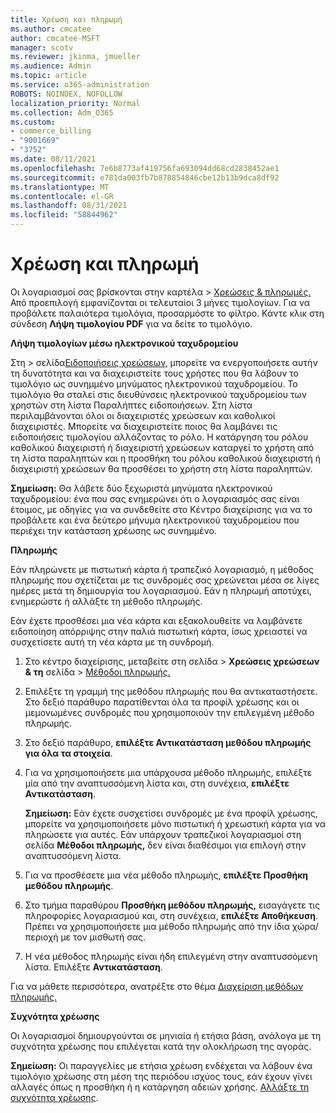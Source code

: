 ```yaml
---
title: Χρέωση και πληρωμή
ms.author: cmcatee
author: cmcatee-MSFT
manager: scotv
ms.reviewer: jkinma, jmueller
ms.audience: Admin
ms.topic: article
ms.service: o365-administration
ROBOTS: NOINDEX, NOFOLLOW
localization_priority: Normal
ms.collection: Adm_O365
ms.custom:
- commerce_billing
- "9001669"
- "3752"
ms.date: 08/11/2021
ms.openlocfilehash: 7e6b8773af419756fa693094dd68cd2838452ae1
ms.sourcegitcommit: e781da003fb7b878854846cbe12b13b9dca8df92
ms.translationtype: MT
ms.contentlocale: el-GR
ms.lasthandoff: 08/31/2021
ms.locfileid: "58844962"
---
```

# <a name="billing-and-payment"></a>Χρέωση και πληρωμή

Οι λογαριασμοί σας βρίσκονται στην καρτέλα  >  [Χρεώσεις & πληρωμές.](https://go.microsoft.com/fwlink/p/?linkid=848039)  Από προεπιλογή εμφανίζονται οι τελευταίοι 3 μήνες τιμολογίων.  Για να προβάλετε παλαιότερα τιμολόγια, προσαρμόστε το φίλτρο.  Κάντε κλικ στη σύνδεση **Λήψη τιμολογίου PDF** για να δείτε το τιμολόγιο.

**Λήψη τιμολογίων μέσω ηλεκτρονικού ταχυδρομείου**

Στη   >  σελίδα[Ειδοποιήσεις χρεώσεων,](https://go.microsoft.com/fwlink/p/?linkid=853212) μπορείτε να  ενεργοποιήσετε αυτήν τη δυνατότητα και να διαχειριστείτε τους χρήστες που θα λάβουν το τιμολόγιο ως συνημμένο μηνύματος ηλεκτρονικού ταχυδρομείου. Το τιμολόγιο θα σταλεί στις διευθύνσεις ηλεκτρονικού ταχυδρομείου των χρηστών στη λίστα Παραλήπτες ειδοποιήσεων. Στη λίστα περιλαμβάνονται όλοι οι διαχειριστές χρεώσεων και καθολικοί διαχειριστές.  Μπορείτε να διαχειριστείτε ποιος θα λαμβάνει τις ειδοποιήσεις τιμολογίου αλλάζοντας το ρόλο.  Η κατάργηση του ρόλου καθολικού διαχειριστή ή διαχειριστή χρεώσεων καταργεί το χρήστη από τη λίστα παραληπτών και η προσθήκη του ρόλου καθολικού διαχειριστή ή διαχειριστή χρεώσεων θα προσθέσει το χρήστη στη λίστα παραληπτών.

**Σημείωση:** Θα λάβετε δύο ξεχωριστά μηνύματα ηλεκτρονικού ταχυδρομείου: ένα που σας ενημερώνει ότι ο λογαριασμός σας είναι έτοιμος, με οδηγίες για να συνδεθείτε στο Κέντρο διαχείρισης για να το προβάλετε και ένα δεύτερο μήνυμα ηλεκτρονικού ταχυδρομείου που περιέχει την κατάσταση χρέωσης ως συνημμένο.

**Πληρωμής**

Εάν πληρώνετε με πιστωτική κάρτα ή τραπεζικό λογαριασμό, η μέθοδος πληρωμής που σχετίζεται με τις συνδρομές σας χρεώνεται μέσα σε λίγες ημέρες μετά τη δημιουργία του λογαριασμού. Εάν η πληρωμή αποτύχει, ενημερώστε ή αλλάξτε τη μέθοδο πληρωμής.

Εάν έχετε προσθέσει μια νέα κάρτα και εξακολουθείτε να λαμβάνετε ειδοποίηση απόρριψης στην παλιά πιστωτική κάρτα, ίσως χρειαστεί να συσχετίσετε αυτή τη νέα κάρτα με τη συνδρομή.

1. Στο κέντρο διαχείρισης, μεταβείτε στη σελίδα   >  **Χρεώσεις χρεώσεων & τη** σελίδα  >  [Μέθοδοι πληρωμής.](https://go.microsoft.com/fwlink/p/?linkid=2018806)

2. Επιλέξτε τη γραμμή της μεθόδου πληρωμής που θα αντικαταστήσετε. Στο δεξιό παράθυρο παρατίθενται όλα τα προφίλ χρέωσης και οι μεμονωμένες συνδρομές που χρησιμοποιούν την επιλεγμένη μέθοδο πληρωμής.

3. Στο δεξιό παράθυρο, **επιλέξτε Αντικατάσταση μεθόδου πληρωμής για όλα τα στοιχεία**.

4. Για να χρησιμοποιήσετε μια υπάρχουσα μέθοδο πληρωμής, επιλέξτε μία από την αναπτυσσόμενη λίστα και, στη συνέχεια, **επιλέξτε Αντικατάσταση**.

    **Σημείωση:** Εάν έχετε συσχετίσει συνδρομές με ένα προφίλ χρέωσης, μπορείτε να χρησιμοποιήσετε μόνο πιστωτική ή χρεωστική κάρτα για να πληρώσετε για αυτές. Εάν υπάρχουν τραπεζικοί λογαριασμοί στη σελίδα **Μέθοδοι πληρωμής,** δεν είναι διαθέσιμοι για επιλογή στην αναπτυσσόμενη λίστα.

5. Για να προσθέσετε μια νέα μέθοδο πληρωμής, **επιλέξτε Προσθήκη μεθόδου πληρωμής**.

6. Στο τμήμα παραθύρου **Προσθήκη μεθόδου πληρωμής,** εισαγάγετε τις πληροφορίες λογαριασμού και, στη συνέχεια, **επιλέξτε Αποθήκευση**. Πρέπει να χρησιμοποιήσετε μια μέθοδο πληρωμής από την ίδια χώρα/περιοχή με τον μισθωτή σας.

7. Η νέα μέθοδος πληρωμής είναι ήδη επιλεγμένη στην αναπτυσσόμενη λίστα. Επιλέξτε **Αντικατάσταση**.

Για να μάθετε περισσότερα, ανατρέξτε στο θέμα [Διαχείριση μεθόδων πληρωμής.](https://docs.microsoft.com/microsoft-365/commerce/billing-and-payments/manage-payment-methods)

**Συχνότητα χρέωσης**

Οι λογαριασμοί δημιουργούνται σε μηνιαία ή ετήσια βάση, ανάλογα με τη συχνότητα χρέωσης που επιλέγεται κατά την ολοκλήρωση της αγοράς.  

**Σημείωση:** Οι παραγγελίες με ετήσια χρέωση ενδέχεται να λάβουν ένα τιμολόγιο χρέωσης στη μέση της περιόδου ισχύος τους, εάν έχουν γίνει αλλαγές όπως η προσθήκη ή η κατάργηση αδειών χρήσης. [Αλλάξτε τη συχνότητα χρέωσης](https://docs.microsoft.com/microsoft-365/commerce/billing-and-payments/change-payment-frequency).
